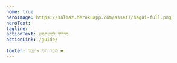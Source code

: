 ```yaml
---
home: true
heroImage: https://salmaz.herokuapp.com/assets/hagai-full.png
heroText: 
tagline: 
actionText: מדריך למשתמש
actionLink: /guide/
 
footer: לזכר חגי איינמר ❤️
---
```

